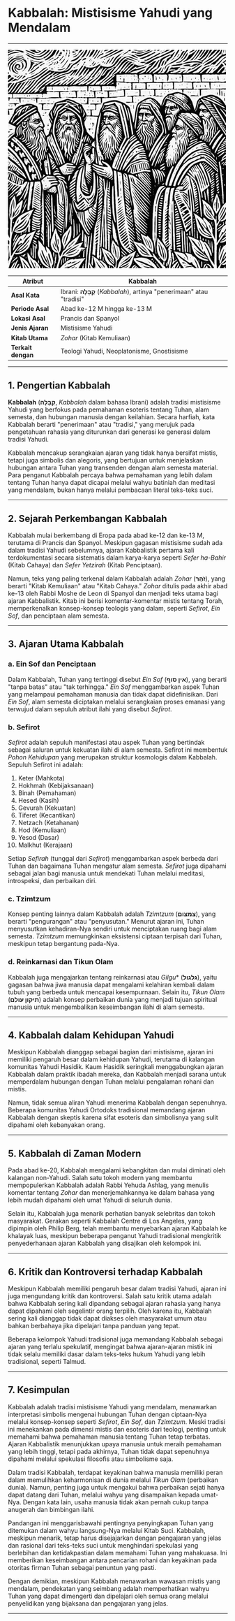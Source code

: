 # Kabbalah: Mistisisme Yahudi yang Mendalam

---

![Gambar ilustrasi kelompok kabbalah yang sedang berkumpul](konten/img/aliran_dan_tradisi/kabbalah.jpg)

| **Atribut** | Kabbalah |
|---|---|
| **Asal Kata** | Ibrani: **קַבָּלָה** (*Kabbalah*), artinya "penerimaan" atau "tradisi" |
| **Periode Asal** | Abad ke-12 M hingga ke-13 M |
| **Lokasi Asal** | Prancis dan Spanyol |
| **Jenis Ajaran** | Mistisisme Yahudi |
| **Kitab Utama** | *Zohar* (Kitab Kemuliaan) |
| **Terkait dengan** | Teologi Yahudi, Neoplatonisme, Gnostisisme |

---

## 1. Pengertian Kabbalah

**Kabbalah** (**קַבָּלָה**, *Kabbalah* dalam bahasa Ibrani) adalah tradisi mistisisme Yahudi yang berfokus pada pemahaman esoteris tentang Tuhan, alam semesta, dan hubungan manusia dengan keilahian. Secara harfiah, kata Kabbalah berarti "penerimaan" atau "tradisi," yang merujuk pada pengetahuan rahasia yang diturunkan dari generasi ke generasi dalam tradisi Yahudi.

Kabbalah mencakup serangkaian ajaran yang tidak hanya bersifat mistis, tetapi juga simbolis dan alegoris, yang bertujuan untuk menjelaskan hubungan antara Tuhan yang transenden dengan alam semesta material. Para penganut Kabbalah percaya bahwa pemahaman yang lebih dalam tentang Tuhan hanya dapat dicapai melalui wahyu batiniah dan meditasi yang mendalam, bukan hanya melalui pembacaan literal teks-teks suci.

---

## 2. Sejarah Perkembangan Kabbalah

Kabbalah mulai berkembang di Eropa pada abad ke-12 dan ke-13 M, terutama di Prancis dan Spanyol. Meskipun gagasan mistisisme sudah ada dalam tradisi Yahudi sebelumnya, ajaran Kabbalistik pertama kali terdokumentasi secara sistematis dalam karya-karya seperti *Sefer ha-Bahir* (Kitab Cahaya) dan *Sefer Yetzirah* (Kitab Penciptaan).

Namun, teks yang paling terkenal dalam Kabbalah adalah *Zohar* (**זֹהַר**), yang berarti "Kitab Kemuliaan" atau "Kitab Cahaya." *Zohar* ditulis pada akhir abad ke-13 oleh Rabbi Moshe de Leon di Spanyol dan menjadi teks utama bagi ajaran Kabbalistik. Kitab ini berisi komentar-komentar mistis tentang Torah, memperkenalkan konsep-konsep teologis yang dalam, seperti *Sefirot*, *Ein Sof*, dan penciptaan alam semesta.

---

## 3. Ajaran Utama Kabbalah

### a. Ein Sof dan Penciptaan

Dalam Kabbalah, Tuhan yang tertinggi disebut *Ein Sof* (**אין סוף**), yang berarti "tanpa batas" atau "tak terhingga." *Ein Sof* menggambarkan aspek Tuhan yang melampaui pemahaman manusia dan tidak dapat didefinisikan. Dari *Ein Sof*, alam semesta diciptakan melalui serangkaian proses emanasi yang terwujud dalam sepuluh atribut ilahi yang disebut *Sefirot*.

### b. Sefirot

*Sefirot* adalah sepuluh manifestasi atau aspek Tuhan yang bertindak sebagai saluran untuk kekuatan ilahi di alam semesta. Sefirot ini membentuk *Pohon Kehidupan* yang merupakan struktur kosmologis dalam Kabbalah. Sepuluh Sefirot ini adalah:

1. Keter (Mahkota)
2. Hokhmah (Kebijaksanaan)
3. Binah (Pemahaman)
4. Hesed (Kasih)
5. Gevurah (Kekuatan)
6. Tiferet (Kecantikan)
7. Netzach (Ketahanan)
8. Hod (Kemuliaan)
9. Yesod (Dasar)
10. Malkhut (Kerajaan)

Setiap *Sefirah* (tunggal dari *Sefirot*) menggambarkan aspek berbeda dari Tuhan dan bagaimana Tuhan mengatur alam semesta. *Sefirot* juga dipahami sebagai jalan bagi manusia untuk mendekati Tuhan melalui meditasi, introspeksi, dan perbaikan diri.

### c. Tzimtzum

Konsep penting lainnya dalam Kabbalah adalah *Tzimtzum* (**צמצום**), yang berarti "pengurangan" atau "penyusutan." Menurut ajaran ini, Tuhan menyusutkan kehadiran-Nya sendiri untuk menciptakan ruang bagi alam semesta. *Tzimtzum* memungkinkan eksistensi ciptaan terpisah dari Tuhan, meskipun tetap bergantung pada-Nya.

### d. Reinkarnasi dan Tikun Olam

Kabbalah juga mengajarkan tentang reinkarnasi atau *Gilgu** (**גלגול**), yaitu gagasan bahwa jiwa manusia dapat mengalami kelahiran kembali dalam tubuh yang berbeda untuk mencapai kesempurnaan. Selain itu, *Tikun Olam* (**תיקון עולם**) adalah konsep perbaikan dunia yang menjadi tujuan spiritual manusia untuk mengembalikan keseimbangan ilahi di alam semesta.

---

## 4. Kabbalah dalam Kehidupan Yahudi

Meskipun Kabbalah dianggap sebagai bagian dari mistisisme, ajaran ini memiliki pengaruh besar dalam kehidupan Yahudi, terutama di kalangan komunitas Yahudi Hasidik. Kaum Hasidik seringkali menggabungkan ajaran Kabbalah dalam praktik ibadah mereka, dan Kabbalah menjadi sarana untuk memperdalam hubungan dengan Tuhan melalui pengalaman rohani dan mistis.

Namun, tidak semua aliran Yahudi menerima Kabbalah dengan sepenuhnya. Beberapa komunitas Yahudi Ortodoks tradisional memandang ajaran Kabbalah dengan skeptis karena sifat esoteris dan simbolisnya yang sulit dipahami oleh kebanyakan orang.

---

## 5. Kabbalah di Zaman Modern

Pada abad ke-20, Kabbalah mengalami kebangkitan dan mulai diminati oleh kalangan non-Yahudi. Salah satu tokoh modern yang membantu mempopulerkan Kabbalah adalah Rabbi Yehuda Ashlag, yang menulis komentar tentang *Zohar* dan menerjemahkannya ke dalam bahasa yang lebih mudah dipahami oleh umat Yahudi di seluruh dunia.

Selain itu, Kabbalah juga menarik perhatian banyak selebritas dan tokoh masyarakat. Gerakan seperti Kabbalah Centre di Los Angeles, yang dipimpin oleh Philip Berg, telah membantu menyebarkan ajaran Kabbalah ke khalayak luas, meskipun beberapa penganut Yahudi tradisional mengkritik penyederhanaan ajaran Kabbalah yang disajikan oleh kelompok ini.

---

## 6. Kritik dan Kontroversi terhadap Kabbalah

Meskipun Kabbalah memiliki pengaruh besar dalam tradisi Yahudi, ajaran ini juga mengundang kritik dan kontroversi. Salah satu kritik utama adalah bahwa Kabbalah sering kali dipandang sebagai ajaran rahasia yang hanya dapat dipahami oleh segelintir orang terpilih. Oleh karena itu, Kabbalah sering kali dianggap tidak dapat diakses oleh masyarakat umum atau bahkan berbahaya jika dipelajari tanpa panduan yang tepat.

Beberapa kelompok Yahudi tradisional juga memandang Kabbalah sebagai ajaran yang terlalu spekulatif, mengingat bahwa ajaran-ajaran mistik ini tidak selalu memiliki dasar dalam teks-teks hukum Yahudi yang lebih tradisional, seperti Talmud.

---

## 7. Kesimpulan

Kabbalah adalah tradisi mistisisme Yahudi yang mendalam, menawarkan interpretasi simbolis mengenai hubungan Tuhan dengan ciptaan-Nya melalui konsep-konsep seperti *Sefirot*, *Ein Sof*, dan *Tzimtzum*. Meski tradisi ini menekankan pada dimensi mistis dan esoteris dari teologi, penting untuk memahami bahwa pemahaman manusia tentang Tuhan tetap terbatas. Ajaran Kabbalistik menunjukkan upaya manusia untuk meraih pemahaman yang lebih tinggi, tetapi pada akhirnya, Tuhan tidak dapat sepenuhnya dipahami melalui spekulasi filosofis atau simbolisme saja.

Dalam tradisi Kabbalah, terdapat keyakinan bahwa manusia memiliki peran dalam memulihkan keharmonisan di dunia melalui *Tikun Olam* (perbaikan dunia). Namun, penting juga untuk mengakui bahwa perbaikan sejati hanya dapat datang dari Tuhan, melalui wahyu yang disampaikan kepada umat-Nya. Dengan kata lain, usaha manusia tidak akan pernah cukup tanpa anugerah dan bimbingan ilahi.

Pandangan ini menggarisbawahi pentingnya penyingkapan Tuhan yang ditemukan dalam wahyu langsung-Nya melalui Kitab Suci. Kabbalah, meskipun menarik, tetap harus disejajarkan dengan pengajaran yang jelas dan rasional dari teks-teks suci untuk menghindari spekulasi yang berlebihan dan ketidakpastian dalam memahami Tuhan yang mahakuasa. Ini memberikan keseimbangan antara pencarian rohani dan keyakinan pada otoritas firman Tuhan sebagai penuntun yang pasti.

Dengan demikian, meskipun Kabbalah menawarkan wawasan mistis yang mendalam, pendekatan yang seimbang adalah memperhatikan wahyu Tuhan yang dapat dimengerti dan dipelajari oleh semua orang melalui penyelidikan yang bijaksana dan pengajaran yang jelas.

---
